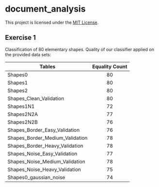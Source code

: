 # document_analysis

This project is licensed under the [MIT License](https://github.com/simplay/document_analysis/blob/master/LICENSE).

## Exercise 1
Classification of 80 elementary shapes.
Quality of our classifier applied on the provided data sets:

| Tables        | Equality Count           | 
| ------------- |:-------------:| 
| Shapes0      | 80 | 
| Shapes1 | 80      | 
| Shapes2 | 80      | 
| Shapes_Clean_Validation | 80      | 
| Shapes1N1 | 72      | 
| Shapes2N2A | 77      | 
| Shapes2N2B | 76      | 
| Shapes_Border_Easy_Validation | 76      | 
| Shapes_Border_Medium_Validation | 78      | 
| Shapes_Border_Heavy_Validation | 78      | 
| Shapes_Noise_Easy_Validation | 77      | 
| Shapes_Noise_Medium_Validation | 78      | 
| Shapes_Noise_Heavy_Validation | 75      | 
| Shapes0_gaussian_noise      | 74      |
